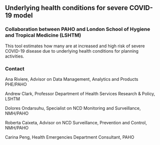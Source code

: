 ## Underlying health conditions for severe COVID-19 model
### Collaboration between PAHO and London School of Hygiene and Tropical Medicine (LSHTM)
This tool estimates how many are at increased and high risk of severe COVID-19 disease due to underlying health conditions for planning activities.

### Contact
Ana Riviere, Advisor on Data Management, Analytics and Products PHE/PAHO

Andrew Clark, Professor Department of Health Services Research & Policy, LSHTM

Dolores Ondarsuhu, Specialist on NCD Monitoring and Surveillance, NMH/PAHO

Roberta Caixeta, Advisor on NCD Surveillance, Prevention and Control, NMH/PAHO

Carina Peng, Health Emergencies Department Consultant, PAHO
